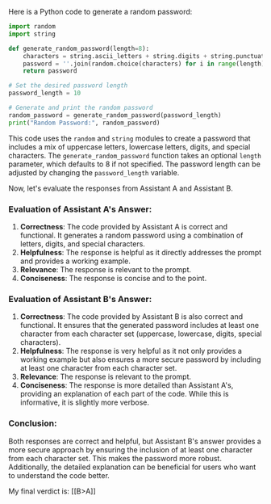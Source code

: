 
Here is a Python code to generate a random password:

```python
import random
import string

def generate_random_password(length=8):
    characters = string.ascii_letters + string.digits + string.punctuation
    password = ''.join(random.choice(characters) for i in range(length))
    return password

# Set the desired password length
password_length = 10

# Generate and print the random password
random_password = generate_random_password(password_length)
print("Random Password:", random_password)
```

This code uses the `random` and `string` modules to create a password that includes a mix of uppercase letters, lowercase letters, digits, and special characters. The `generate_random_password` function takes an optional `length` parameter, which defaults to 8 if not specified. The password length can be adjusted by changing the `password_length` variable.

Now, let's evaluate the responses from Assistant A and Assistant B.

### Evaluation of Assistant A's Answer:
1. **Correctness**: The code provided by Assistant A is correct and functional. It generates a random password using a combination of letters, digits, and special characters.
2. **Helpfulness**: The response is helpful as it directly addresses the prompt and provides a working example.
3. **Relevance**: The response is relevant to the prompt.
4. **Conciseness**: The response is concise and to the point.

### Evaluation of Assistant B's Answer:
1. **Correctness**: The code provided by Assistant B is also correct and functional. It ensures that the generated password includes at least one character from each character set (uppercase, lowercase, digits, special characters).
2. **Helpfulness**: The response is very helpful as it not only provides a working example but also ensures a more secure password by including at least one character from each character set.
3. **Relevance**: The response is relevant to the prompt.
4. **Conciseness**: The response is more detailed than Assistant A's, providing an explanation of each part of the code. While this is informative, it is slightly more verbose.

### Conclusion:
Both responses are correct and helpful, but Assistant B's answer provides a more secure approach by ensuring the inclusion of at least one character from each character set. This makes the password more robust. Additionally, the detailed explanation can be beneficial for users who want to understand the code better.

My final verdict is: [[B>A]]